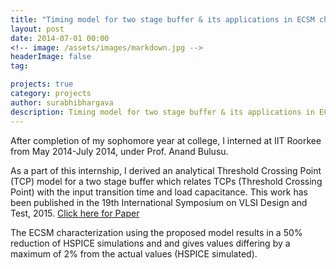 ```yaml
---
title: "Timing model for two stage buffer & its applications in ECSM characterization"
layout: post
date: 2014-07-01 00:00
<!-- image: /assets/images/markdown.jpg -->
headerImage: false
tag:

projects: true
category: projects
author: surabhibhargava
description: Timing model for two stage buffer & its applications in ECSM characterization
---
```


After completion of my sophomore year at college, I interned at IIT Roorkee from May 2014-July 2014, under Prof. Anand Bulusu.

As a part of this internship, I derived an analytical Threshold Crossing Point (TCP) model for a two stage buffer which relates TCPs (Threshold Crossing Point) with the input transition time and load capacitance. This work has been published in the 19th International Symposium on VLSI Design and Test, 2015. <a href="http://ieeexplore.ieee.org/document/7208075/">Click here for Paper</a>

The ECSM characterization using the proposed model results in a 50% reduction of HSPICE simulations and and gives values differing by a maximum of 2% from the actual values (HSPICE simulated).